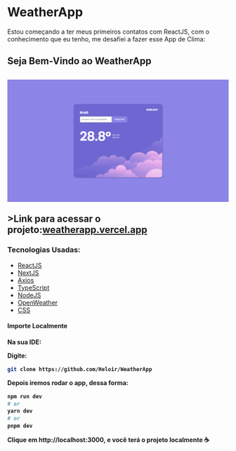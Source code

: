 <h1>WeatherApp</h1>
<p>Estou começando a ter meus primeiros contatos com ReactJS, com o conhecimento que eu tenho, me desafiei a fazer esse App de Clima:<p>

<h2>Seja Bem-Vindo ao WeatherApp<h2>
  <a href="https://weather-app-portifolio.vercel.app/"><img src="./assets/githup-readme-img.jpg"></img></a>
<p>>Link para acessar o projeto:<a href="https://weather-app-portifolio.vercel.app/">weatherapp.vercel.app</a></p>
  
  <h3>Tecnologias Usadas:</h3>
  <ul>
    <li><a href="https://react.dev/">ReactJS</a>
    <li><a href="https://nextjs.org/">NextJS</a>
    <li><a href="https://www.npmjs.com/package/axios">Axios</a>
    <li><a href="https://www.typescriptlang.org/">TypeScript</a>
    <li><a href="https://nodejs.org/">NodeJS</a>
    <li><a href="https://openweathermap.org/api">OpenWeather</a>
    <li><a href="https://developer.mozilla.org/pt-BR/docs/Web/CSS/#:~:text=CSS%20(Cascading%20Style%20Sheets%20ou,SVG%2C%20MathML%20ou%20XHTML">CSS</a>
  </ul>

<h4>Importe Localmente<h4>
  
Na sua IDE:

Digite:
```bash
git clone https://github.com/Heloir/WeatherApp
```
Depois iremos rodar o app, dessa forma:
```bash
npm run dev
# or
yarn dev
# or
pnpm dev
```

Clique em http://localhost:3000, e você terá o projeto localmente ☕
